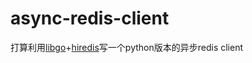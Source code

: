 # async-redis-client
打算利用[libgo](https://github.com/yyzybb537/libgo)+[hiredis](https://github.com/redis/hiredis)写一个python版本的异步redis client


